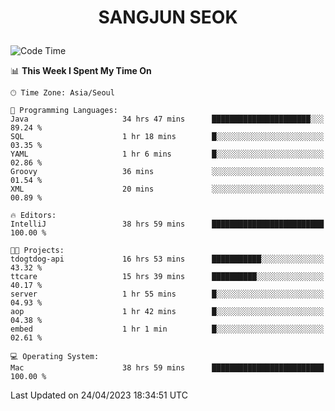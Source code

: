 <h1>
 <p align="center">
   SANGJUN SEOK
 </p>
</h1>

<!--START_SECTION:waka-->
![Code Time](http://img.shields.io/badge/Code%20Time-2%2C493%20hrs%2023%20mins-blue)

📊 **This Week I Spent My Time On** 

```text
🕑︎ Time Zone: Asia/Seoul

💬 Programming Languages: 
Java                     34 hrs 47 mins      ██████████████████████░░░   89.24 % 
SQL                      1 hr 18 mins        █░░░░░░░░░░░░░░░░░░░░░░░░   03.35 % 
YAML                     1 hr 6 mins         █░░░░░░░░░░░░░░░░░░░░░░░░   02.86 % 
Groovy                   36 mins             ░░░░░░░░░░░░░░░░░░░░░░░░░   01.54 % 
XML                      20 mins             ░░░░░░░░░░░░░░░░░░░░░░░░░   00.89 % 

🔥 Editors: 
IntelliJ                 38 hrs 59 mins      █████████████████████████   100.00 % 

🐱‍💻 Projects: 
tdogtdog-api             16 hrs 53 mins      ███████████░░░░░░░░░░░░░░   43.32 % 
ttcare                   15 hrs 39 mins      ██████████░░░░░░░░░░░░░░░   40.17 % 
server                   1 hr 55 mins        █░░░░░░░░░░░░░░░░░░░░░░░░   04.93 % 
aop                      1 hr 42 mins        █░░░░░░░░░░░░░░░░░░░░░░░░   04.38 % 
embed                    1 hr 1 min          █░░░░░░░░░░░░░░░░░░░░░░░░   02.61 % 

💻 Operating System: 
Mac                      38 hrs 59 mins      █████████████████████████   100.00 % 
```


 Last Updated on 24/04/2023 18:34:51 UTC
<!--END_SECTION:waka-->
